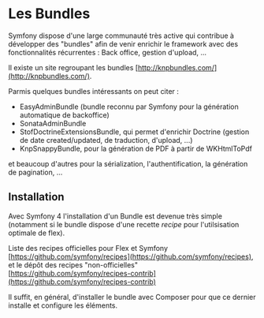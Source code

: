 # Les Bundles

Symfony dispose d'une large communauté très active qui contribue à développer des "bundles" afin de venir enrichir le framework avec des fonctionnalités récurrentes : Back office, gestion d'upload, ...

Il existe un site regroupant les bundles [http://knpbundles.com/](http://knpbundles.com/).

Parmis quelques bundles intéressants on peut citer :

* EasyAdminBundle (bundle reconnu par Symfony pour la génération automatique de backoffice)
* SonataAdminBundle
* StofDoctrineExtensionsBundle, qui permet d'enrichir Doctrine (gestion de date created/updated, de traduction, d'upload, ...)
* KnpSnappyBundle, pour la génération de PDF à partir de WKHtmlToPdf

et beaucoup d'autres pour la sérialization, l'authentification, la génération de pagination, ...

## Installation

Avec Symfony 4 l'installation d'un Bundle est devenue très simple (notamment si le bundle dispose d'une recette *recipe* pour l'utilsisation optimale de flex).

Liste des recipes officielles pour Flex et Symfony [https://github.com/symfony/recipes](https://github.com/symfony/recipes), et le dépôt des recipes "non-officielles" [https://github.com/symfony/recipes-contrib](https://github.com/symfony/recipes-contrib)

Il suffit, en général, d'installer le bundle avec Composer pour que ce dernier installe et configure les éléments.
